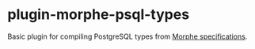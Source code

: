 # plugin-morphe-psql-types

Basic plugin for compiling PostgreSQL types from [Morphe specifications](https://github.com/kalo-build/morphe-spec).
